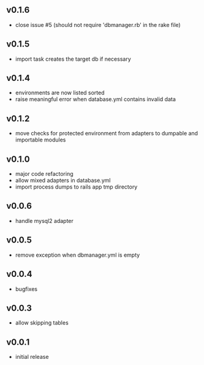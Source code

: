 ## v0.1.6

* close issue #5 (should not require 'dbmanager.rb' in the rake file)

## v0.1.5

* import task creates the target db if necessary

## v0.1.4

* environments are now listed sorted
* raise meaningful error when database.yml contains invalid data

## v0.1.2

* move checks for protected environment from adapters to dumpable and importable modules

## v0.1.0

* major code refactoring
* allow mixed adapters in database.yml
* import process dumps to rails app tmp directory

## v0.0.6

* handle mysql2 adapter

## v0.0.5

* remove exception when dbmanager.yml is empty

## v0.0.4

* bugfixes

## v0.0.3

* allow skipping tables

## v0.0.1

* initial release
